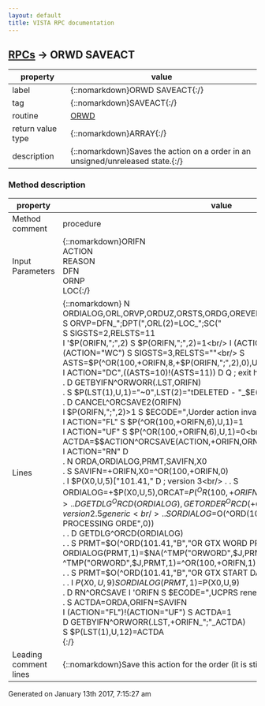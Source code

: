 ```yaml
---
layout: default
title: VISTA RPC documentation
---
```




## [RPCs](TableOfContent.md) &#8594; ORWD SAVEACT 

 property | value 
--- | --- 
 label | {::nomarkdown}ORWD SAVEACT{:/}
 tag | {::nomarkdown}SAVEACT{:/}
 routine | [ORWD](http://code.osehra.org/dox/Routine_ORWD_source.html)
 return value type | {::nomarkdown}ARRAY{:/}
 description | {::nomarkdown}Saves the action on a order in an unsigned/unreleased state.{:/}


### Method description

 property | value 
 --- | --- 
 Method comment | procedure
 Input Parameters | {::nomarkdown}ORIFN<br/>ACTION<br/>REASON<br/>DFN<br/>ORNP<br/>LOC{:/}
 Lines | {::nomarkdown} N ORDIALOG,ORL,ORVP,ORDUZ,ORSTS,ORDG,OREVENT,ACTDA,SIGSTS,RELSTS,ASTS<br/> S ORVP=DFN_";DPT(",ORL(2)=LOC_";SC("<br/> S SIGSTS=2,RELSTS=11<br/> I '$P(ORIFN,";",2) S $P(ORIFN,";",2)=1<br/> I (ACTION="FL")!(ACTION="UF")!(ACTION="WC") S SIGSTS=3,RELSTS=""<br/> S ASTS=$P(^OR(100,+ORIFN,8,+$P(ORIFN,";",2),0),U,15)<br/> I ACTION="DC",((ASTS=10)!(ASTS=11)) D  Q       ; exit here if DELETE<br/> . D GETBYIFN^ORWORR(.LST,ORIFN)<br/> . S $P(LST(1),U,1)="~0",LST(2)="tDELETED - "_$E(LST(2),2,245)<br/> . D CANCEL^ORCSAVE2(ORIFN)<br/> I $P(ORIFN,";",2)>1 S $ECODE=",Uorder action invalid," Q<br/> I ACTION="FL" S $P(^OR(100,+ORIFN,6),U,1)=1<br/> I ACTION="UF" S $P(^OR(100,+ORIFN,6),U,1)=0<br/> I ACTION'="RN" D<br/> . S ACTDA=$$ACTION^ORCSAVE(ACTION,+ORIFN,ORNP,REASON)<br/> I ACTION="RN" D<br/> . N ORDA,ORDIALOG,PRMT,SAVIFN,X0<br/> . S SAVIFN=+ORIFN,X0=^OR(100,+ORIFN,0)<br/> . I $P(X0,U,5)["101.41," D                        ; version 3<br/> . . S ORDIALOG=+$P(X0,U,5),ORCAT=$P(^OR(100,+ORIFN,0),U,12)<br/> . . D GETDLG^ORCD(ORDIALOG),GETORDER^ORCD(+ORIFN)<br/> . E  D                                            ; version 2.5 generic<br/> . . S ORDIALOG=$O(^ORD(101.41,"B","OR GXTEXT WORD PROCESSING ORDE",0))<br/> . . D GETDLG^ORCD(ORDIALOG)<br/> . . S PRMT=$O(^ORD(101.41,"B","OR GTX WORD PROCESSING 1",0))<br/> . . S ORDIALOG(PRMT,1)=$NA(^TMP("ORWORD",$J,PRMT,1))<br/> . . M ^TMP("ORWORD",$J,PRMT,1)=^OR(100,+ORIFN,1)<br/> . . S PRMT=$O(^ORD(101.41,"B","OR GTX START DATE/TIME",0))<br/> . . I $P(X0,U,9) S ORDIALOG(PRMT,1)=$P(X0,U,9)<br/> . D RN^ORCSAVE I 'ORIFN S $ECODE=",UCPRS renew order,"<br/> . S ACTDA=ORDA,ORIFN=SAVIFN<br/> I (ACTION="FL")!(ACTION="UF") S ACTDA=1<br/> D GETBYIFN^ORWORR(.LST,+ORIFN_";"_ACTDA)<br/> S $P(LST(1),U,12)=ACTDA<br/>{:/}
 Leading comment lines | {::nomarkdown}Save this action for the order (it is still unsigned/unreleased){:/}




 Generated on January 13th 2017, 7:15:27 am